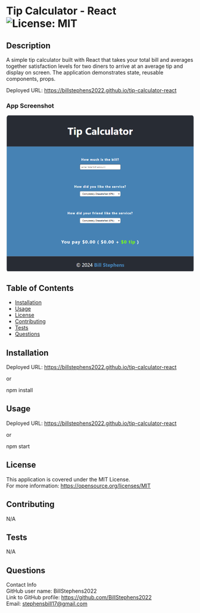 # Tip Calculator - React<br>![License: MIT](https://img.shields.io/badge/License-MIT-yellow.svg)

  ## Description

  A simple tip calculator built with React that takes your total bill and averages together satisfaction levels for two diners to arrive at an average tip and display on screen. The application demonstrates state, reusable components, props.

  Deployed URL:  https://billstephens2022.github.io/tip-calculator-react

  ### App Screenshot

  ![app screenshot](/public/screenshot.png)
  
  ## Table of Contents
  
  - [Installation](#installation)
  - [Usage](#usage)
  - [License](#license)
  - [Contributing](#contributing)
  - [Tests](#tests)
  - [Questions](#questions)
  
  ## Installation
  Deployed URL:  https://billstephens2022.github.io/tip-calculator-react

  or 

  npm install
  
  ## Usage
  Deployed URL:  https://billstephens2022.github.io/tip-calculator-react

  or 
  
  npm start

  ## License
This application is covered under the MIT License.
<br>For more information: https://opensource.org/licenses/MIT
  
  ## Contributing
  N/A
  
  ## Tests
  N/A

  ## Questions
  Contact Info<br>
  GitHub user name: BillStephens2022<br>
  Link to GitHub profile: https://github.com/BillStephens2022<br>
  Email: stephensbill17@gmail.com

